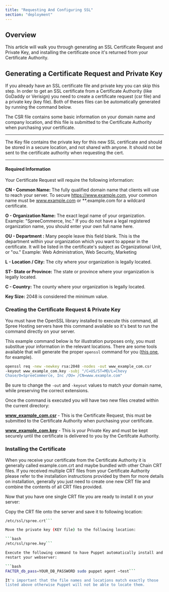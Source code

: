 ```yaml
---
title: "Requesting And Configuring SSL"
section: "deployment"
---
```


## Overview

This article will walk you through generating an SSL Certificate Request
and Private Key, and installing the certificate once it's returned from
your Certificate Authority.

## Generating a Certificate Request and Private Key

If you already have an SSL certificate file and private key you can skip
this step. In order to get an SSL certificate from a Certificate
Authority (like GoDaddy or Verisign) you need to create a certificate
request (csr file) and a private key (key file). Both of theses files
can be automatically generated by running the command below.

The CSR file contains some basic information on your domain name and
company location, and this file is submitted to the Certificate
Authority when purchasing your certificate.

***
The Key file contains the private key for this new SSL certificate
and should be stored in a secure location, and not shared with anyone.
It should not be sent to the certificate authority when requesting the
cert.
***

#### Required Information

Your Certificate Request will require the following information:

**CN - Common Name:** The fully qualified domain name that clients will
use to reach your server. To secure https://www.example.com, your common
name must be www.example.com or **.example.com for a wildcard
certificate.

**O - Organization Name:** The exact legal name of your organization.
Example: "SpreeCommerce, Inc." If you do not have a legal registered
organization name, you should enter your own full name here.

**OU - Department :** Many people leave this field blank. This is the
department within your organization which you want to appear in the
certificate. It will be listed in the certificate's subject as
Organizational Unit, or "ou." Example: Web Administration, Web Security,
Marketing

**L - Location / City:** The city where your organization is legally
located.

**ST- State or Province:** The state or province where your organization
is legally located.

**C - Country:** The county where your organization is legally located.

**Key Size:** 2048 is considered the minimum value.

### Creating the Certificate Request & Private Key

You must have the OpenSSL library installed to execute this command, all
Spree Hosting servers have this command available so it's best to run
the command directly on your server.

This example command below is for illustration purposes only, you must
substitue your information in the relevant locations. There are some tools
available that will generate the proper `openssl` command for you
([this one](https://www.digicert.com/easy-csr/openssl.htm), for example).

```bash
openssl req -new -newkey rsa:2048 -nodes -out www_example_com.csr
-keyout www_example_com.key -subj "/C=US/ST=MD/L=Chevy
Chase/O=SpreeCommerce, Inc /OU= /CN=www.example.com"
```

Be sure to change the `-out` and `-keyout` values to match your domain
name, while preserving the correct extensions.

Once the command is executed you will have two new files created within
the current directory:

**www_example_com.csr** - This is the Certificate Request, this must
be submitted to the Certificate Authority when purchasing your
certificate.

**www_example_com.key** - This is your Private Key and must be kept
securely until the certificate is delivered to you by the Certifcate
Authority.

### Installing the Certificate

When you receive your certificate from the Certificate Authority it is
generally called example.com.crt and maybe bundled with other Chain CRT
files. If you received multiple CRT files from your Certificate
Authority please refer to the installation instructions provided by them
for more details on installation, generally you just need to create one
new CRT file and combine the contents of all CRT files provided.

Now that you have one single CRT file you are ready to install it on
your server:

Copy the CRT file onto the server and save it to following location:

```bash
/etc/ssl/spree.crt```

Move the private key (KEY file) to the following location:

```bash
/etc/ssl/spree.key```

Execute the following command to have Puppet automatically install and
restart your webserver:

```bash
FACTER_db_pass=YOUR_DB_PASSWORD sudo puppet agent —test```

It's important that the file names and locations match exactly those
listed above otherwise Puppet will not be able to locate them.